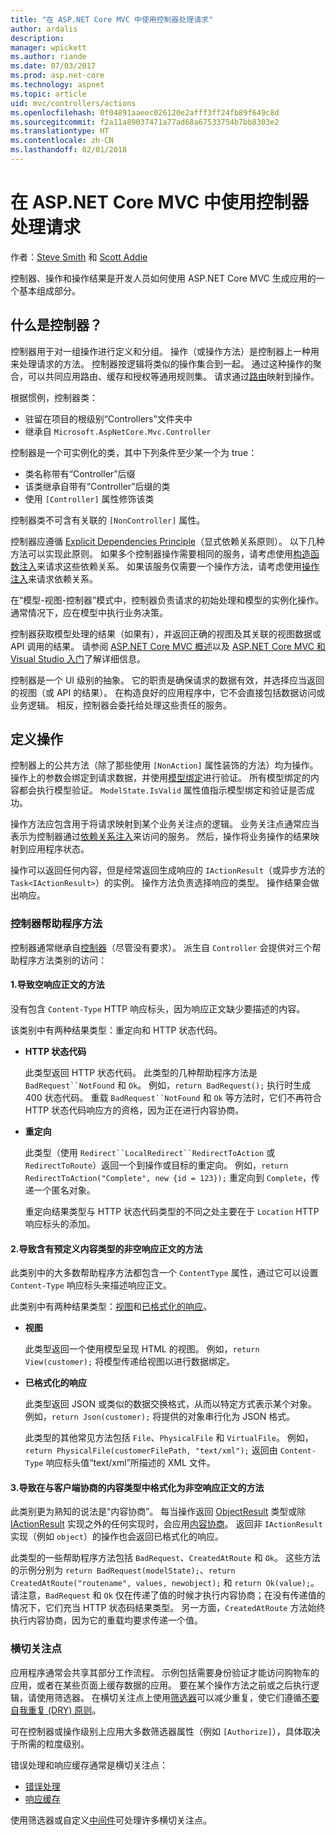 ```yaml
---
title: "在 ASP.NET Core MVC 中使用控制器处理请求"
author: ardalis
description: 
manager: wpickett
ms.author: riande
ms.date: 07/03/2017
ms.prod: asp.net-core
ms.technology: aspnet
ms.topic: article
uid: mvc/controllers/actions
ms.openlocfilehash: 0f04891aaeec026120e2afff3ff24fb89f649c8d
ms.sourcegitcommit: f2a11a89037471a77ad68a67533754b7bb8303e2
ms.translationtype: HT
ms.contentlocale: zh-CN
ms.lasthandoff: 02/01/2018
---
```

# <a name="handling-requests-with-controllers-in-aspnet-core-mvc"></a>在 ASP.NET Core MVC 中使用控制器处理请求

作者：[Steve Smith](https://ardalis.com/) 和 [Scott Addie](https://github.com/scottaddie)

控制器、操作和操作结果是开发人员如何使用 ASP.NET Core MVC 生成应用的一个基本组成部分。

## <a name="what-is-a-controller"></a>什么是控制器？

控制器用于对一组操作进行定义和分组。 操作（或操作方法）是控制器上一种用来处理请求的方法。 控制器按逻辑将类似的操作集合到一起。 通过这种操作的聚合，可以共同应用路由、缓存和授权等通用规则集。 请求通过[路由](xref:mvc/controllers/routing)映射到操作。

根据惯例，控制器类：
* 驻留在项目的根级别“Controllers”文件夹中
* 继承自 `Microsoft.AspNetCore.Mvc.Controller`

控制器是一个可实例化的类，其中下列条件至少某一个为 true：
* 类名称带有“Controller”后缀
* 该类继承自带有“Controller”后缀的类
* 使用 `[Controller]` 属性修饰该类

控制器类不可含有关联的 `[NonController]` 属性。

控制器应遵循 [Explicit Dependencies Principle](http://deviq.com/explicit-dependencies-principle/)（显式依赖关系原则）。 以下几种方法可以实现此原则。 如果多个控制器操作需要相同的服务，请考虑使用[构造函数注入](xref:mvc/controllers/dependency-injection#constructor-injection)来请求这些依赖关系。 如果该服务仅需要一个操作方法，请考虑使用[操作注入](xref:mvc/controllers/dependency-injection#action-injection-with-fromservices)来请求依赖关系。

在“模型-视图-控制器”模式中，控制器负责请求的初始处理和模型的实例化操作。 通常情况下，应在模型中执行业务决策。

控制器获取模型处理的结果（如果有），并返回正确的视图及其关联的视图数据或 API 调用的结果。 请参阅 [ASP.NET Core MVC 概述](xref:mvc/overview)以及 [ASP.NET Core MVC 和 Visual Studio 入门](xref:tutorials/first-mvc-app/start-mvc)了解详细信息。

控制器是一个 UI 级别的抽象。 它的职责是确保请求的数据有效，并选择应当返回的视图（或 API 的结果）。 在构造良好的应用程序中，它不会直接包括数据访问或业务逻辑。 相反，控制器会委托给处理这些责任的服务。

## <a name="defining-actions"></a>定义操作

控制器上的公共方法（除了那些使用 `[NonAction]` 属性装饰的方法）均为操作。 操作上的参数会绑定到请求数据，并使用[模型绑定](xref:mvc/models/model-binding)进行验证。 所有模型绑定的内容都会执行模型验证。 `ModelState.IsValid` 属性值指示模型绑定和验证是否成功。

操作方法应包含用于将请求映射到某个业务关注点的逻辑。 业务关注点通常应当表示为控制器通过[依赖关系注入](xref:mvc/controllers/dependency-injection)来访问的服务。 然后，操作将业务操作的结果映射到应用程序状态。

操作可以返回任何内容，但是经常返回生成响应的 `IActionResult`（或异步方法的 `Task<IActionResult>`）的实例。 操作方法负责选择响应的类型。 操作结果会做出响应。

### <a name="controller-helper-methods"></a>控制器帮助程序方法

控制器通常继承自[控制器](https://docs.microsoft.com/aspnet/core/api/microsoft.aspnetcore.mvc.controller)（尽管没有要求）。 派生自 `Controller` 会提供对三个帮助程序方法类别的访问：

#### <a name="1-methods-resulting-in-an-empty-response-body"></a>1.导致空响应正文的方法

没有包含 `Content-Type` HTTP 响应标头，因为响应正文缺少要描述的内容。

该类别中有两种结果类型：重定向和 HTTP 状态代码。

* **HTTP 状态代码**

    此类型返回 HTTP 状态代码。 此类型的几种帮助程序方法是 `BadRequest``NotFound` 和 `Ok`。 例如，`return BadRequest();` 执行时生成 400 状态代码。 重载 `BadRequest``NotFound` 和 `Ok` 等方法时，它们不再符合 HTTP 状态代码响应方的资格，因为正在进行内容协商。

* **重定向**

    此类型（使用 `Redirect``LocalRedirect``RedirectToAction` 或 `RedirectToRoute`）返回一个到操作或目标的重定向。 例如，`return RedirectToAction("Complete", new {id = 123});` 重定向到 `Complete`，传递一个匿名对象。

    重定向结果类型与 HTTP 状态代码类型的不同之处主要在于 `Location` HTTP 响应标头的添加。

#### <a name="2-methods-resulting-in-a-non-empty-response-body-with-a-predefined-content-type"></a>2.导致含有预定义内容类型的非空响应正文的方法

此类别中的大多数帮助程序方法都包含一个 `ContentType` 属性，通过它可以设置 `Content-Type` 响应标头来描述响应正文。

此类别中有两种结果类型：[视图](xref:mvc/views/overview)和[已格式化的响应](xref:mvc/models/formatting)。

* **视图**

    此类型返回一个使用模型呈现 HTML 的视图。 例如，`return View(customer);` 将模型传递给视图以进行数据绑定。

* **已格式化的响应**

    此类型返回 JSON 或类似的数据交换格式，从而以特定方式表示某个对象。 例如，`return Json(customer);` 将提供的对象串行化为 JSON 格式。
    
    此类型的其他常见方法包括 `File`、`PhysicalFile` 和 `VirtualFile`。 例如，`return PhysicalFile(customerFilePath, "text/xml");` 返回由 `Content-Type` 响应标头值“text/xml”所描述的 XML 文件。

#### <a name="3-methods-resulting-in-a-non-empty-response-body-formatted-in-a-content-type-negotiated-with-the-client"></a>3.导致在与客户端协商的内容类型中格式化为非空响应正文的方法

此类别更为熟知的说法是“内容协商”。 每当操作返回 [ObjectResult](https://docs.microsoft.com/aspnet/core/api/microsoft.aspnetcore.mvc.objectresult) 类型或除 [IActionResult](https://docs.microsoft.com/aspnet/core/api/microsoft.aspnetcore.mvc.iactionresult) 实现之外的任何实现时，会应用[内容协商](xref:mvc/models/formatting#content-negotiation)。 返回非 `IActionResult` 实现（例如 `object`）的操作也会返回已格式化的响应。

此类型的一些帮助程序方法包括 `BadRequest`、`CreatedAtRoute` 和 `Ok`。 这些方法的示例分别为 `return BadRequest(modelState);`、`return CreatedAtRoute("routename", values, newobject);` 和 `return Ok(value);`。 请注意，`BadRequest` 和 `Ok` 仅在传递了值的时候才执行内容协商；在没有传递值的情况下，它们充当 HTTP 状态码结果类型。 另一方面，`CreatedAtRoute` 方法始终执行内容协商，因为它的重载均要求传递一个值。

### <a name="cross-cutting-concerns"></a>横切关注点

应用程序通常会共享其部分工作流程。 示例包括需要身份验证才能访问购物车的应用，或者在某些页面上缓存数据的应用。 要在某个操作方法之前或之后执行逻辑，请使用筛选器。 在横切关注点上使用[筛选器](xref:mvc/controllers/filters)可以减少重复，使它们遵循[不要自我重复 (DRY) 原则](http://deviq.com/don-t-repeat-yourself/)。

可在控制器或操作级别上应用大多数筛选器属性（例如 `[Authorize]`），具体取决于所需的粒度级别。

错误处理和响应缓存通常是横切关注点：
   * [错误处理](xref:mvc/controllers/filters#exception-filters)
   * [响应缓存](xref:performance/caching/response)

使用筛选器或自定义[中间件](xref:fundamentals/middleware/index)可处理许多横切关注点。
